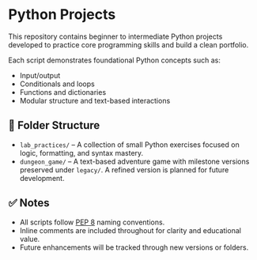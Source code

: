 # Python Projects

This repository contains beginner to intermediate Python projects developed to practice core programming skills and build a clean portfolio.

Each script demonstrates foundational Python concepts such as:

- Input/output
- Conditionals and loops
- Functions and dictionaries
- Modular structure and text-based interactions

## 📂 Folder Structure

- `lab_practices/` – A collection of small Python exercises focused on logic, formatting, and syntax mastery.
- `dungeon_game/` – A text-based adventure game with milestone versions preserved under `legacy/`.  A refined version is planned for future development.

## ✅ Notes

- All scripts follow [PEP 8](https://peps.python.org/pep-0008/) naming conventions.
- Inline comments are included throughout for clarity and educational value.
- Future enhancements will be tracked through new versions or folders.
